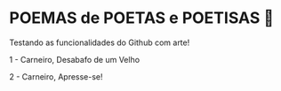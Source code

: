 # POEMAS de POETAS e POETISAS :book:

Testando as funcionalidades do Github com arte! 

1 - Carneiro, Desabafo de um Velho

2 - Carneiro, Apresse-se! 
